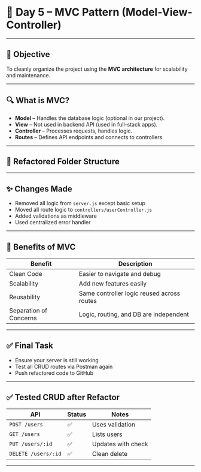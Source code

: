 # 📘 Day 5 – MVC Pattern (Model-View-Controller)

---

## 🎯 Objective

To cleanly organize the project using the **MVC architecture** for scalability and maintenance.

---

## 🔍 What is MVC?

- **Model** – Handles the database logic (optional in our project).
- **View** – Not used in backend API (used in full-stack apps).
- **Controller** – Processes requests, handles logic.
- **Routes** – Defines API endpoints and connects to controllers.

---

## 📁 Refactored Folder Structure

---

## ✨ Changes Made

- Removed all logic from `server.js` except basic setup
- Moved all route logic to `controllers/userController.js`
- Added validations as middleware
- Used centralized error handler

---

## 🔧 Benefits of MVC

| Benefit                | Description                                |
| ---------------------- | ------------------------------------------ |
| Clean Code             | Easier to navigate and debug               |
| Scalability            | Add new features easily                    |
| Reusability            | Same controller logic reused across routes |
| Separation of Concerns | Logic, routing, and DB are independent     |

---

## ✅ Final Task

- Ensure your server is still working
- Test all CRUD routes via Postman again
- Push refactored code to GitHub

---

## ✅ Tested CRUD after Refactor

| API                 | Status | Notes              |
| ------------------- | ------ | ------------------ |
| `POST /users`       | ✅     | Uses validation    |
| `GET /users`        | ✅     | Lists users        |
| `PUT /users/:id`    | ✅     | Updates with check |
| `DELETE /users/:id` | ✅     | Clean delete       |

---
